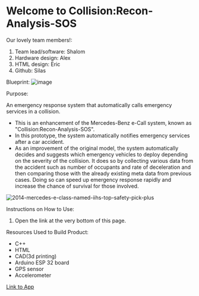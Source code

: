 # Welcome to Collision:Recon-Analysis-SOS

Our lovely team members!: <br/>
 1. Team lead/software: Shalom
 2. Hardware design: Alex
 3. HTML design: Eric
 4. Github: Silas

Blueprint:
![image](https://github.com/user-attachments/assets/8a6ea6aa-5271-4500-989c-a093de2437ca)

Purpose:

An emergency response system that automatically calls emergency services in a collision. <br/>
* This is an enhancement of the Mercedes-Benz e-Call system, known as "Collision:Recon-Analysis-SOS".
* In this prototype, the system automatically notifies emergency services after a car accident.
* As an improvement of the original model, the system automatically decides and suggests which emergency vehicles to deploy depending on the severity of the collision. It does so by collecting various data from the accident such as number of occupants and rate of deceleration and then comparing those with the already  existing meta data from previous cases. Doing so can speed up emergency response rapidly and increase the chance of survival for those involved. 

![2014-mercedes-e-class-named-iihs-top-safety-pick-plus](https://github.com/user-attachments/assets/9eb834b7-1a1e-4045-b407-7f2c002fbd46)

Instructions on How to Use:
1. Open the link at the very bottom of this page.

Resources Used to Build Product:
* C++
* HTML
* CAD(3d printing)
* Arduino ESP 32 board
* GPS sensor
* Accelerometer

[Link to App](https://silas-chao.github.io/htmlPart/)
